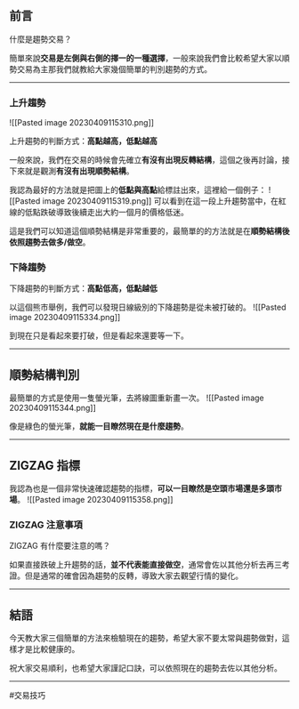 
## 前言

什麼是趨勢交易？

簡單來說**交易是左側與右側的擇一的一種選擇**，一般來說我們會比較希望大家以順勢交易為主那我們就教給大家幾個簡單的判別趨勢的方式。

---

### 上升趨勢
![[Pasted image 20230409115310.png]]

上升趨勢的判斷方式：**高點越高，低點越高**

一般來說，我們在交易的時候會先確立**有沒有出現反轉結構**，這個之後再討論，接下來就是觀測**有沒有出現順勢結構**。

我認為最好的方法就是把圖上的**低點與高點**給標註出來，這裡給一個例子：
![[Pasted image 20230409115319.png]]
可以看到在這一段上升趨勢當中，在紅線的低點跌破導致後續走出大約一個月的價格低迷。

這是我們可以知道這個順勢結構是非常重要的，最簡單的的方法就是在**順勢結構後依照趨勢去做多/做空**。

### 下降趨勢

下降趨勢的判斷方式：**高點低高，低點越低**

以這個熊市舉例，我們可以發現日線級別的下降趨勢是從未被打破的。
![[Pasted image 20230409115334.png]]

到現在只是看起來要打破，但是看起來還要等一下。

---

## 順勢結構判別

最簡單的方式是使用一隻螢光筆，去將線圖重新畫一次。
![[Pasted image 20230409115344.png]]

像是綠色的螢光筆，**就能一目瞭然現在是什麼趨勢**。

---

## ZIGZAG 指標

我認為也是一個非常快速確認趨勢的指標，**可以一目瞭然是空頭市場還是多頭市場**。
![[Pasted image 20230409115358.png]]
### ZIGZAG 注意事項

ZIGZAG 有什麼要注意的嗎？

如果直接跌破上升趨勢的話，**並不代表能直接做空**，通常會佐以其他分析去再三考證。但是通常的確會因為趨勢的反轉，導致大家去觀望行情的變化。

---

## 結語

今天教大家三個簡單的方法來檢驗現在的趨勢，希望大家不要太常與趨勢做對，這樣才是比較健康的。

祝大家交易順利，也希望大家謹記口訣，可以依照現在的趨勢去佐以其他分析。

---

#交易技巧 